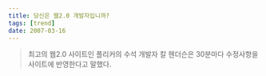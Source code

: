 ```yaml
---
title: 당신은 웹2.0 개발자입니까?
tags: [trend]
date: 2007-03-16
---
```


> 최고의 웹2.0 사이트인 플리커의 수석 개발자 칼 헨더슨은 30분마다 수정사항을 사이트에 반영한다고 말했다.
